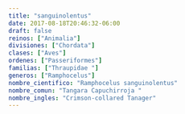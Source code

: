 ```yaml
---
title: "sanguinolentus"
date: 2017-08-18T20:46:32-06:00
draft: false
reinos: ["Animalia"]
divisiones: ["Chordata"]
clases: ["Aves"]
ordenes: ["Passeriformes"]
familias: ["Thraupidae "]
generos: ["Ramphocelus"]
nombre_cientifico: "Ramphocelus sanguinolentus"
nombre_comun: "Tangara Capuchirroja "
nombre_ingles: "Crimson-collared Tanager"
---
```

